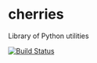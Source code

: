 # cherries

Library of Python utilities

[![Build Status](https://travis-ci.org/kosarev/cherries.svg?branch=master)](https://travis-ci.org/kosarev/cherries)
